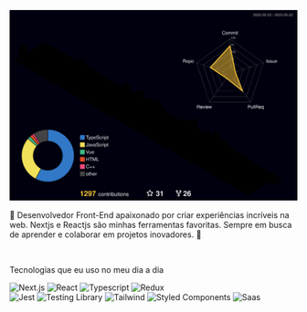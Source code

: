![Status](./profile-3d-contrib/profile-night-rainbow.svg)
<br />
<div style="text-align: left">
    
👋 Desenvolvedor Front-End apaixonado por criar experiências incríveis na web. Nextjs e Reactjs são minhas ferramentas favoritas. Sempre em busca de aprender e colaborar em projetos inovadores. 🚀
    
<br />
    
Tecnologias que eu uso no meu dia a dia
<br />
<div style="display: inline-block">
    <img alt="Next.js" height="30" src="https://img.shields.io/badge/Next.js-20232A?style=for-the-badge&logo=next.js&logoColor=white" />
    <img alt="React" height="30" src="https://img.shields.io/badge/React-20232A?style=for-the-badge&logo=react&logoColor=61DAFB" />
    <img alt="Typescript" height="30" src="https://img.shields.io/badge/TypeScript-007ACC?style=for-the-badge&logo=typescript&logoColor=white" />
    <img alt="Redux" height="30" src="https://img.shields.io/badge/Redux-593D88?style=for-the-badge&logo=redux&logoColor=white" /> 
<br />
    <img alt="Jest" src="https://img.shields.io/badge/Jest-323330?style=for-the-badge&logo=Jest&logoColor=white" />    
    <img alt="Testing Library" src="https://img.shields.io/badge/testing%20library-323330?style=for-the-badge&logo=testing-library&logoColor=red" />     
    <img alt="Tailwind" height="30" src="https://img.shields.io/badge/Tailwind_CSS-38B2AC?style=for-the-badge&logo=tailwind-css&logoColor=white" />
    <img alt="Styled Components" height="30" src="https://img.shields.io/badge/styled--components-DB7093?style=for-the-badge&logo=styled-components&logoColor=white" />
    <img alt="Saas" height="30" src="https://img.shields.io/badge/Sass-CC6699?style=for-the-badge&logo=sass&logoColor=white" />
<br />
</div>
</div>
<!-- <br />
<a href="https://www.linkedin.com/in/jc-bento2305/" target="_blank"><img src="https://img.shields.io/badge/-LinkedIn-%230077B5?style=for-the-badge&logo=linkedin&logoColor=white" target="_blank"></a> -->
